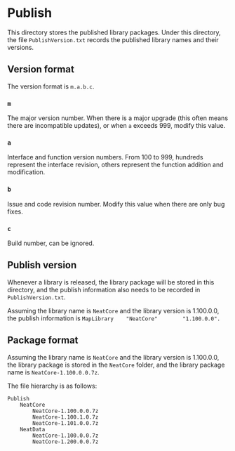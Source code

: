 # Publish

This directory stores the published library packages. Under this directory, the file `PublishVersion.txt` records the published library names and their versions.

## Version format

The version format is `m.a.b.c`.

### `m`

The major version number. When there is a major upgrade (this often means there are incompatible updates), or when `a` exceeds 999, modify this value.

### `a`

Interface and function version numbers. From 100 to 999, hundreds represent the interface revision, others represent the function addition and modification.

### `b`

Issue and code revision number. Modify this value when there are only bug fixes.

### `c`

Build number, can be ignored.

## Publish version

Whenever a library is released, the library package will be stored in this directory, and the publish information also needs to be recorded in `PublishVersion.txt`.

Assuming the library name is `NeatCore` and the library version is 1.100.0.0, the publish information is `MapLibrary    "NeatCore"        "1.100.0.0".`

## Package format

Assuming the library name is `NeatCore` and the library version is 1.100.0.0, the library package is stored in the `NeatCore` folder, and the library package name is `NeatCore-1.100.0.0.7z`.

The file hierarchy is as follows:

```
Publish
    NeatCore
        NeatCore-1.100.0.0.7z
        NeatCore-1.100.1.0.7z
        NeatCore-1.101.0.0.7z
    NeatData
        NeatCore-1.100.0.0.7z
        NeatCore-1.200.0.0.7z
```

